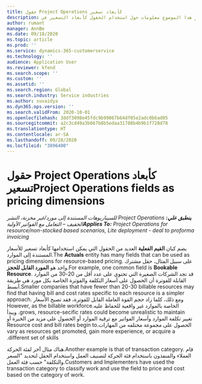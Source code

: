 ```yaml
---
title: حقول Project Operations كأبعاد تسعير
description: يوفر هذا الموضوع معلومات حول استخدام الحقول كأبعاد التسعير في Dynamics 365 Project operations.
author: rumant
manager: AnnBe
ms.date: 09/18/2020
ms.topic: article
ms.prod: ''
ms.service: dynamics-365-customerservice
ms.technology: ''
audience: Application User
ms.reviewer: kfend
ms.search.scope: ''
ms.custom: ''
ms.assetid: ''
ms.search.region: Global
ms.search.industry: Service industries
ms.author: suvaidya
ms.dyn365.ops.version: ''
ms.search.validFrom: 2020-10-01
ms.openlocfilehash: 3ddf3098e45fdc9b99067b64df05e2adc0b6ad05
ms.sourcegitcommit: a2c3cd49a3b667b8b5edaa31788b4b9b1f728d78
ms.translationtype: HT
ms.contentlocale: ar-SA
ms.lasthandoff: 09/28/2020
ms.locfileid: "3896400"
---
```

# <a name="project-operations-fields-as-pricing-dimensions"></a><span data-ttu-id="a5d35-103">حقول Project Operations كأبعاد تسعير</span><span class="sxs-lookup"><span data-stu-id="a5d35-103">Project Operations fields as pricing dimensions</span></span>

<span data-ttu-id="a5d35-104">_**ينطبق علي:** ‏‫Project Operations للسيناريوهات المستندة إلى مورد/غير مخزنة‬، ‏‫النشر الخفيف – التعامل مع الفواتير الأولية‬_</span><span class="sxs-lookup"><span data-stu-id="a5d35-104">_**Applies To:** Project Operations for resource/non-stocked based scenarios, Lite deployment - deal to proforma invoicing_</span></span>

<span data-ttu-id="a5d35-105">يضم كيان **‏‫القيم الفعلية‬** العديد من الحقول التي يمكن استخدامها كأبعاد تسعير للأسعار المستندة إلى الموارد.</span><span class="sxs-lookup"><span data-stu-id="a5d35-105">The **Actuals** entity has many fields that can be used as pricing dimensions for resource-based pricing.</span></span> <span data-ttu-id="a5d35-106">على سبيل المثال، حقل مشترك واحد هو **المورد القابل للحجز**.</span><span class="sxs-lookup"><span data-stu-id="a5d35-106">For example, one common field is **Bookable Resource**.</span></span> <span data-ttu-id="a5d35-107">قد تجد الشركات الصغيرة التي تحتوي على عدد أقل من 20-30 من الموارد القابلة للفوترة أن الحصول على أسعار التكلفة والفوترة الخاصة بكل مورد هي طريقة أبسط.</span><span class="sxs-lookup"><span data-stu-id="a5d35-107">Smaller companies that have fewer than 20-30 billable resources may find that having bill and cost rates specific to each resource is a simpler approach.</span></span> <span data-ttu-id="a5d35-108">‏‫ومع ذلك، كلما زاد حجم القوة العاملة القابل للفوترة، فقد تصبح الأسعار الخاصة بالموارد غير واقعية للحفاظ عليه.</span><span class="sxs-lookup"><span data-stu-id="a5d35-108">However, as the billable workforce grows, resource-secific rates could become unrealistic to maintain.</span></span> <span data-ttu-id="a5d35-109">ويبدأ تغيير تكلفة الموارد وأسعار الفواتير مع ترقية الموارد أو الحصول على مزيد من الخبرة أو الحصول على مجموعة مختلفه من المهارات.</span><span class="sxs-lookup"><span data-stu-id="a5d35-109">Resource cost and bill rates begin to vary as resources get promoted, gain more experience, or acquire a different set of skills.</span></span> 

<span data-ttu-id="a5d35-110">هناك مثال آخر لفئة الحركة.</span><span class="sxs-lookup"><span data-stu-id="a5d35-110">Another example is that of transaction category.</span></span> <span data-ttu-id="a5d35-111">قام العملاء والمنفذون باستخدام فئة الحركة لتصنيف العمل واستخدام الحقل لتحديد "السعر والتكلفة" حسب فئة العمل.</span><span class="sxs-lookup"><span data-stu-id="a5d35-111">Customers and Implementers have used the transaction category to classify work and use the field to price and cost based on the category of work.</span></span>
